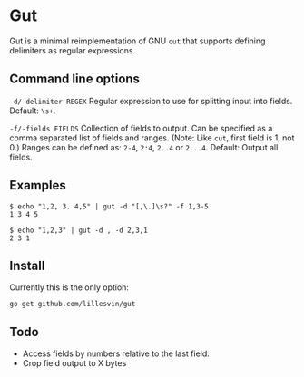 # Gut

Gut is a minimal reimplementation of GNU `cut` that supports defining
delimiters as regular expressions.

## Command line options

`-d/-delimiter REGEX` Regular expression to use for splitting input into
fields. Default: `\s+`.

`-f/-fields FIELDS` Collection of fields to output. Can be specified as a
comma separated list of fields and ranges. (Note: Like `cut`, first field is 1,
not 0.) Ranges can be defined as: `2-4`, `2:4`, `2..4` or `2...4`. Default:
Output all fields.

## Examples

```
$ echo "1,2, 3. 4,5" | gut -d "[,\.]\s?" -f 1,3-5
1 3 4 5

$ echo "1,2,3" | gut -d , -d 2,3,1
2 3 1
```

## Install

Currently this is the only option:

```
go get github.com/lillesvin/gut
```

## Todo

 * Access fields by numbers relative to the last field.
 * Crop field output to X bytes

